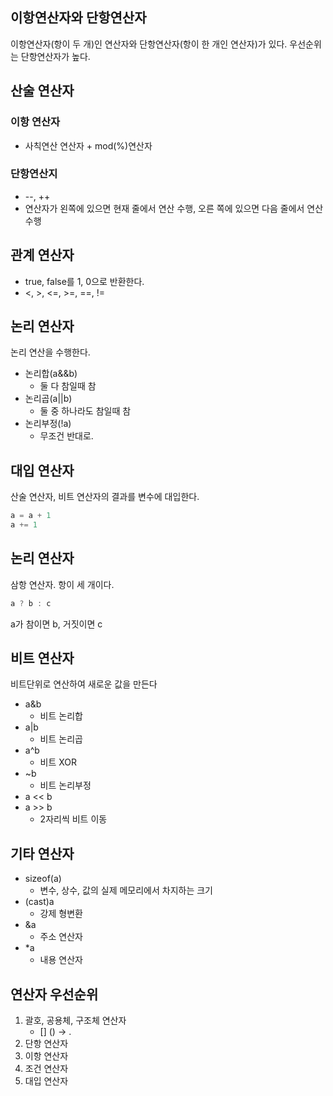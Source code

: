 ## 이항연산자와 단항연산자

이항연산자(항이 두 개)인 연산자와 단항연산자(항이 한 개인 연산자)가 있다. 우선순위는 단항연산자가 높다.

## 산술 연산자

### 이항 연산자

- 사칙연산 연산자 + mod(%)연산자

### 단항연산지

- --, ++
- 연산자가 왼쪽에 있으면 현재 줄에서 연산 수행, 오른 쪽에 있으면 다음 줄에서 연산 수행

## 관계 연산자

- true, false를 1, 0으로 반환한다.
- <, >, <=, >=, ==, !=

## 논리 연산자

논리 연산을 수행한다.

- 논리합(a&&b)
    - 둘 다 참일때 참
- 논리곱(a||b)
    - 둘 중 하나라도 참일때 참
- 논리부정(!a)
    - 무조건 반대로.

## 대입 연산자

산술 연산자, 비트 연산자의 결과를 변수에 대입한다.

```c
a = a + 1
a += 1
```

## 논리 연산자

삼항 연산자. 항이 세 개이다.

```c
a ? b : c
```

a가 참이면 b, 거짓이면 c

## 비트 연산자

비트단위로 연산하여 새로운 값을 만든다

- a&b
    - 비트 논리합
- a|b
    - 비트 논리곱
- a^b
    - 비트 XOR
- ~b
    - 비트 논리부정
- a << b
- a >> b
    - 2자리씩 비트 이동

## 기타 연산자

- sizeof(a)
    - 변수, 상수, 값의 실제 메모리에서 차지하는 크기
- (cast)a
    - 강제 형변환
- &a
    - 주소 연산자
- *a
    - 내용 연산자

## 연산자 우선순위

1. 괄호, 공용체, 구조체 연산자
    - [] () -> .
2. 단항 연산자
3. 이항 연산자
4. 조건 연산자
5. 대입 연산자